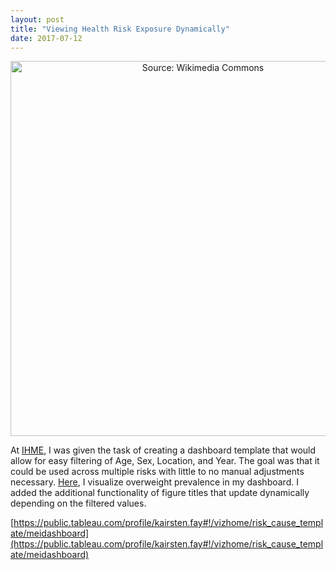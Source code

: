 ```yaml
---
layout: post
title: "Viewing Health Risk Exposure Dynamically"
date: 2017-07-12
---
```

<center><img src="https://upload.wikimedia.org/wikipedia/commons/e/e9/Soy-whey-protein-diet.jpg" alt="Source: Wikimedia Commons" width="600 px" />
</center>

At [IHME](http://healthdata.org), I was given the task of creating a dashboard template that would allow for easy filtering of Age, Sex, Location, and Year. The goal was that it could be used across multiple risks with little to no manual adjustments necessary. [Here](https://public.tableau.com/profile/kairsten.fay#!/vizhome/risk_cause_template/meidashboard), I visualize overweight prevalence in my dashboard. I added the additional functionality of figure titles that update dynamically depending on the filtered values.  

[https://public.tableau.com/profile/kairsten.fay#!/vizhome/risk_cause_template/meidashboard](https://public.tableau.com/profile/kairsten.fay#!/vizhome/risk_cause_template/meidashboard) 

